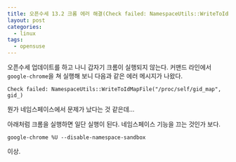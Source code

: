 ```yaml
---
title: 오픈수세 13.2 크롬 에러 해결(Check failed: NamespaceUtils::WriteToIdMapFile("/proc/self/gid_map", gid_))
layout: post
categories:
  - linux
tags:
  - opensuse
---
```


오픈수세 업데이트를 하고 나니 갑자기 크롬이 실행되지 않는다. 커맨드 라인에서 `google-chrome`을 쳐 실행해 보니 다음과 같은 에러 메시지가 나왔다.

    Check failed: NamespaceUtils::WriteToIdMapFile("/proc/self/gid_map", gid_)

뭔가 네임스페이스에서 문제가 났다는 것 같은데...

아래처럼 크롬을 실행하면 일단 실행이 된다. 네임스페이스 기능을 끄는 것인가 보다.

    google-chrome %U --disable-namespace-sandbox

이상.

